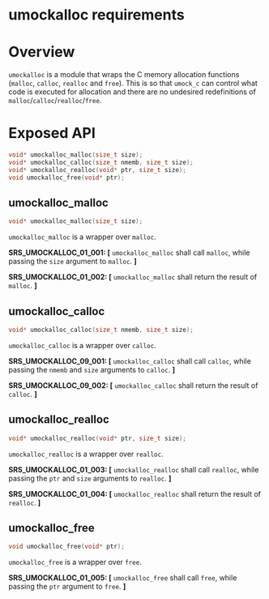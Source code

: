 # umockalloc requirements

# Overview

`umockalloc` is a module that wraps the C memory allocation functions (`malloc`, `calloc`, `realloc` and `free`).
This is so that `umock_c` can control what code is executed for allocation and there are no undesired redefinitions of `malloc`/`calloc`/`realloc`/`free`.

# Exposed API

```c
void* umockalloc_malloc(size_t size);
void* umockalloc_calloc(size_t nmemb, size_t size);
void* umockalloc_realloc(void* ptr, size_t size);
void umockalloc_free(void* ptr);
```

## umockalloc_malloc

```c
void* umockalloc_malloc(size_t size);
```

`umockalloc_malloc` is a wrapper over `malloc`.

**SRS_UMOCKALLOC_01_001: [** `umockalloc_malloc` shall call `malloc`, while passing the `size` argument to `malloc`. **]**

**SRS_UMOCKALLOC_01_002: [** `umockalloc_malloc` shall return the result of `malloc`. **]**

## umockalloc_calloc

```c
void* umockalloc_calloc(size_t nmemb, size_t size);
```

`umockalloc_calloc` is a wrapper over `calloc`.

**SRS_UMOCKALLOC_09_001: [** `umockalloc_calloc` shall call `calloc`, while passing the `nmemb` and `size` arguments to `calloc`. **]**

**SRS_UMOCKALLOC_09_002: [** `umockalloc_calloc` shall return the result of `calloc`. **]**

## umockalloc_realloc

```c
void* umockalloc_realloc(void* ptr, size_t size);
```

`umockalloc_realloc` is a wrapper over `realloc`.

**SRS_UMOCKALLOC_01_003: [** `umockalloc_realloc` shall call `realloc`, while passing the `ptr` and `size` arguments to `realloc`. **]**

**SRS_UMOCKALLOC_01_004: [** `umockalloc_realloc` shall return the result of `realloc`. **]**

## umockalloc_free

```c
void umockalloc_free(void* ptr);
```

`umockalloc_free` is a wrapper over `free`.

**SRS_UMOCKALLOC_01_005: [** `umockalloc_free` shall call `free`, while passing the `ptr` argument to `free`. **]**
